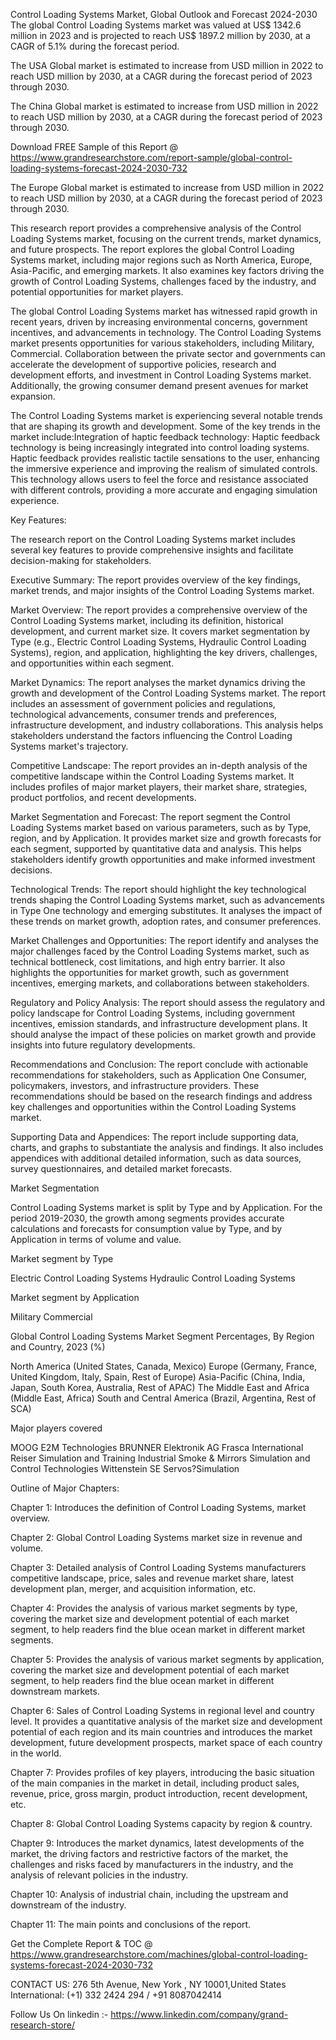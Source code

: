 Control Loading Systems Market, Global Outlook and Forecast 2024-2030
The global Control Loading Systems market was valued at US$ 1342.6 million in 2023 and is projected to reach US$ 1897.2 million by 2030, at a CAGR of 5.1% during the forecast period.

The USA Global market is estimated to increase from USD million in 2022 to reach USD million by 2030, at a CAGR during the forecast period of 2023 through 2030.

The China Global market is estimated to increase from USD million in 2022 to reach USD million by 2030, at a CAGR during the forecast period of 2023 through 2030.

Download FREE Sample of this Report @ https://www.grandresearchstore.com/report-sample/global-control-loading-systems-forecast-2024-2030-732

The Europe Global market is estimated to increase from USD million in 2022 to reach USD million by 2030, at a CAGR during the forecast period of 2023 through 2030.

This research report provides a comprehensive analysis of the Control Loading Systems market, focusing on the current trends, market dynamics, and future prospects. The report explores the global Control Loading Systems market, including major regions such as North America, Europe, Asia-Pacific, and emerging markets. It also examines key factors driving the growth of Control Loading Systems, challenges faced by the industry, and potential opportunities for market players.

The global Control Loading Systems market has witnessed rapid growth in recent years, driven by increasing environmental concerns, government incentives, and advancements in technology. The Control Loading Systems market presents opportunities for various stakeholders, including Military, Commercial. Collaboration between the private sector and governments can accelerate the development of supportive policies, research and development efforts, and investment in Control Loading Systems market. Additionally, the growing consumer demand present avenues for market expansion.

The Control Loading Systems market is experiencing several notable trends that are shaping its growth and development. Some of the key trends in the market include:Integration of haptic feedback technology: Haptic feedback technology is being increasingly integrated into control loading systems. Haptic feedback provides realistic tactile sensations to the user, enhancing the immersive experience and improving the realism of simulated controls. This technology allows users to feel the force and resistance associated with different controls, providing a more accurate and engaging simulation experience.

Key Features:

The research report on the Control Loading Systems market includes several key features to provide comprehensive insights and facilitate decision-making for stakeholders.

Executive Summary: The report provides overview of the key findings, market trends, and major insights of the Control Loading Systems market.

Market Overview: The report provides a comprehensive overview of the Control Loading Systems market, including its definition, historical development, and current market size. It covers market segmentation by Type (e.g., Electric Control Loading Systems, Hydraulic Control Loading Systems), region, and application, highlighting the key drivers, challenges, and opportunities within each segment.

Market Dynamics: The report analyses the market dynamics driving the growth and development of the Control Loading Systems market. The report includes an assessment of government policies and regulations, technological advancements, consumer trends and preferences, infrastructure development, and industry collaborations. This analysis helps stakeholders understand the factors influencing the Control Loading Systems market's trajectory.

Competitive Landscape: The report provides an in-depth analysis of the competitive landscape within the Control Loading Systems market. It includes profiles of major market players, their market share, strategies, product portfolios, and recent developments.

Market Segmentation and Forecast: The report segment the Control Loading Systems market based on various parameters, such as by Type, region, and by Application. It provides market size and growth forecasts for each segment, supported by quantitative data and analysis. This helps stakeholders identify growth opportunities and make informed investment decisions.

Technological Trends: The report should highlight the key technological trends shaping the Control Loading Systems market, such as advancements in Type One technology and emerging substitutes. It analyses the impact of these trends on market growth, adoption rates, and consumer preferences.

Market Challenges and Opportunities: The report identify and analyses the major challenges faced by the Control Loading Systems market, such as technical bottleneck, cost limitations, and high entry barrier. It also highlights the opportunities for market growth, such as government incentives, emerging markets, and collaborations between stakeholders.

Regulatory and Policy Analysis: The report should assess the regulatory and policy landscape for Control Loading Systems, including government incentives, emission standards, and infrastructure development plans. It should analyse the impact of these policies on market growth and provide insights into future regulatory developments.

Recommendations and Conclusion: The report conclude with actionable recommendations for stakeholders, such as Application One Consumer, policymakers, investors, and infrastructure providers. These recommendations should be based on the research findings and address key challenges and opportunities within the Control Loading Systems market.

Supporting Data and Appendices: The report include supporting data, charts, and graphs to substantiate the analysis and findings. It also includes appendices with additional detailed information, such as data sources, survey questionnaires, and detailed market forecasts.

Market Segmentation

Control Loading Systems market is split by Type and by Application. For the period 2019-2030, the growth among segments provides accurate calculations and forecasts for consumption value by Type, and by Application in terms of volume and value.

Market segment by Type

Electric Control Loading Systems
Hydraulic Control Loading Systems

Market segment by Application

Military
Commercial

Global Control Loading Systems Market Segment Percentages, By Region and Country, 2023 (%)

North America (United States, Canada, Mexico)
Europe (Germany, France, United Kingdom, Italy, Spain, Rest of Europe)
Asia-Pacific (China, India, Japan, South Korea, Australia, Rest of APAC)
The Middle East and Africa (Middle East, Africa)
South and Central America (Brazil, Argentina, Rest of SCA)

Major players covered

MOOG
E2M Technologies
BRUNNER Elektronik AG
Frasca International
Reiser Simulation and Training
Industrial Smoke & Mirrors
Simulation and Control Technologies
Wittenstein SE
Servos?Simulation

Outline of Major Chapters:

Chapter 1: Introduces the definition of Control Loading Systems, market overview.

Chapter 2: Global Control Loading Systems market size in revenue and volume.

Chapter 3: Detailed analysis of Control Loading Systems manufacturers competitive landscape, price, sales and revenue market share, latest development plan, merger, and acquisition information, etc.

Chapter 4: Provides the analysis of various market segments by type, covering the market size and development potential of each market segment, to help readers find the blue ocean market in different market segments.

Chapter 5: Provides the analysis of various market segments by application, covering the market size and development potential of each market segment, to help readers find the blue ocean market in different downstream markets.

Chapter 6: Sales of Control Loading Systems in regional level and country level. It provides a quantitative analysis of the market size and development potential of each region and its main countries and introduces the market development, future development prospects, market space of each country in the world.

Chapter 7: Provides profiles of key players, introducing the basic situation of the main companies in the market in detail, including product sales, revenue, price, gross margin, product introduction, recent development, etc.

Chapter 8: Global Control Loading Systems capacity by region & country.

Chapter 9: Introduces the market dynamics, latest developments of the market, the driving factors and restrictive factors of the market, the challenges and risks faced by manufacturers in the industry, and the analysis of relevant policies in the industry.

Chapter 10: Analysis of industrial chain, including the upstream and downstream of the industry.

Chapter 11: The main points and conclusions of the report.

Get the Complete Report & TOC @ https://www.grandresearchstore.com/machines/global-control-loading-systems-forecast-2024-2030-732

CONTACT US:
276 5th Avenue, New York , NY 10001,United States
International: (+1) 332 2424 294 / +91 8087042414

Follow Us On linkedin :- https://www.linkedin.com/company/grand-research-store/
